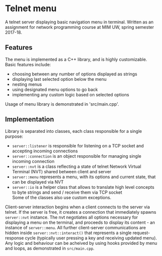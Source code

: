 # Telnet menu  

A telnet server displaying basic navigation menu in terminal. Written as an assignment for network programming course at MIM UW, spring semester 2017-18.  
  
## Features  
The menu is implemented as a C++ library, and is highly customizable. Basic features include:  
* choosing between any number of options displayed as strings  
* displaying last selected option below the menu  
* nesting menus  
* using designated menu options to go back  
* implementing any custom logic based on selected options  

Usage of menu library is demonstrated in 'src/main.cpp'.  

## Implementation  

Library is separated into classes, each class responsible for a single purpose:  
* `server::listener` is responsible for listening on a TCP socket and accepting incoming connections  
* `server::connection` is an object responsible for managing single incoming connection  
* `server::nvt` is a class reflecting a state of telnet Network Virtual Terminal (NVT) shared between client and server  
* `server::menu` represents a menu, with its options and current state, that can be displayed via NVT  
* `server::io` is a helper class that allows to translate high level concepts to byte strings and send / receive them via TCP socket  
Some of the classes also use custom exceptions.  

Client-server interaction begins when a client connects to the server via telnet. If the server is free, it creates a connection that immediately spawns `server::nvt` instance. The nvt negotiates all options necessary for displaying a menu on the terminal, and proceeds to display its content - an instance of `server::menu`. All further client-server communications are hidden inside `server::nvt::interact()` that represents a single request-response cycle (typically user pressing a key and receiving updated menu). Any logic and behaviour can be acheived by using hooks provided by menu and loops, as demonstrated in `src/main.cpp`.  
